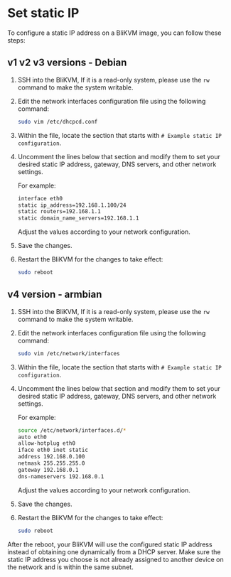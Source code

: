 # **Set static IP**

To configure a static IP address on a BliKVM image, you can follow these steps:

## v1 v2 v3 versions - Debian

1. SSH into the BliKVM, If it is a read-only system, please use the `rw` command to make the system writable.
2. Edit the network interfaces configuration file using the following command:

   ```bash
   sudo vim /etc/dhcpcd.conf
   ```

3. Within the file, locate the section that starts with `# Example static IP configuration`.
4. Uncomment the lines below that section and modify them to set your desired static IP address, gateway, DNS servers, and other network settings.

   For example:

   ```bash
   interface eth0
   static ip_address=192.168.1.100/24
   static routers=192.168.1.1
   static domain_name_servers=192.168.1.1
   ```

   Adjust the values according to your network configuration.

5. Save the changes.
6. Restart the BliKVM for the changes to take effect:

   ```bash
   sudo reboot
   ```

## v4 version - armbian

1. SSH into the BliKVM, If it is a read-only system, please use the `rw` command to make the system writable.
2. Edit the network interfaces configuration file using the following command:

   ```bash
   sudo vim /etc/network/interfaces
   ```

3. Within the file, locate the section that starts with `# Example static IP configuration`.
4. Uncomment the lines below that section and modify them to set your desired static IP address, gateway, DNS servers, and other network settings.

   For example:

   ```bash
   source /etc/network/interfaces.d/*
   auto eth0
   allow-hotplug eth0
   iface eth0 inet static
   address 192.168.0.100
   netmask 255.255.255.0
   gateway 192.168.0.1
   dns-nameservers 192.168.0.1
   ```

   Adjust the values according to your network configuration.

5. Save the changes.
6. Restart the BliKVM for the changes to take effect:

   ```bash
   sudo reboot
   ```

After the reboot, your BliKVM will use the configured static IP address instead of obtaining one dynamically from a DHCP server. Make sure the static IP address you choose is not already assigned to another device on the network and is within the same subnet.
